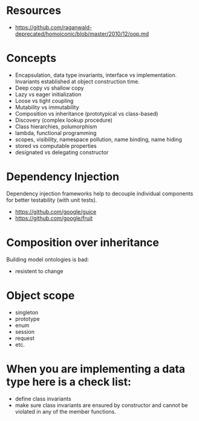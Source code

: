 # Resources
- https://github.com/raganwald-deprecated/homoiconic/blob/master/2010/12/oop.md

# Concepts
- Encapsulation, data type invariants, interface vs implementation. Invariants established at object construction time.
- Deep copy vs shallow copy
- Lazy vs eager initialization
- Loose vs tight coupling
- Mutability vs immutability
- Composition vs inheritance (prototypical vs class-based)
- Discovery (complex lookup procedure)
- Class hierarchies, polumorphism
- lambda, functional programming
- scopes, visibility, namespace pollution, name binding, name hiding
- stored vs computable properties
- designated vs delegating constructor

# Dependency Injection
Dependency injection frameworks help to decouple individual components for better testability (with unit tests).

- https://github.com/google/guice
- https://github.com/google/fruit

# Composition over inheritance
Building model ontologies is bad:
- resistent to change

# Object scope
- singleton
- prototype
- enum
- session
- request
- etc.

# When you are implementing a data type here is a check list:
- define class invariants
- make sure class invariants are ensured by constructor and cannot be violated in any of the member functions.
